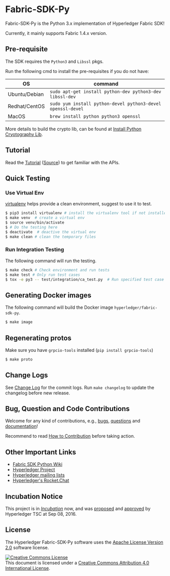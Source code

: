 # Fabric-SDK-Py

Fabric-SDK-Py is the Python 3.x implementation of Hyperledger Fabric SDK!

Currently, it mainly supports Fabric 1.4.x version.

## Pre-requisite

The SDK requires the `Python3` and `Libssl` pkgs.

Run the following cmd to install the pre-requisites if you do not have:

| OS | command |
| -- | ---------- |
| Ubuntu/Debian | `sudo apt-get install python-dev python3-dev libssl-dev` |
| Redhat/CentOS | `sudo yum install python-devel python3-devel openssl-devel` |
| MacOS | `brew install python python3 openssl` |

More details to build the crypto lib, can be found at [Install Python Cryotography Lib](https://cryptography.io/en/latest/installation).

## Tutorial

Read the [Tutorial](https://fabric-sdk-py.readthedocs.io/en/latest/tutorial.html) ([Source](docs/source/tutorial.md)) to get familiar with the APIs.

## Quick Testing

### Use Virtual Env

[virtualenv](https://virtualenv.pypa.io) helps provide a clean environment, suggest to use it to test.

```sh
$ pip3 install virtualenv # install the virtualenv tool if not installed
$ make venv  # create a virtual env
$ source venv/bin/activate
$ # Do the testing here
$ deactivate  # deactive the virtual env
$ make clean # clean the temporary files
```

### Run Integration Testing
The following command will run the testing.
```sh
$ make check # Check environment and run tests
$ make test # Only run test cases
$ tox -e py3 -- test/integration/ca_test.py  # Run specified test case
```

## Generating Docker images
The following command will build the Docker image `hyperledger/fabric-sdk-py`.

```sh
$ make image
```

## Regenerating protos

Make sure you have `grpcio-tools` installed (`pip install grpcio-tools`)
```sh
$ make proto
```

## Change Logs
See [Change Log](CHANGELOG.md) for the commit logs. Run `make changelog` to update the changelog before new release.

## Bug, Question and Code Contributions
Welcome for any kind of contributions, e.g., [bugs](https://jira.hyperledger.org/projects/FABP), [questions](https://chat.hyperledger.org/channel/fabric-sdk-py) and [documentation](https://github.com/hyperledger/fabric-sdk-py/tree/master/docs)!

Recommend to read [How to Contribution](CONTRIBUTING.md) before taking action.

## Other Important Links

* [Fabric SDK Python Wiki](https://wiki.hyperledger.org/display/fabric/Hyperledger+Fabric+SDK+Py)
* [Hyperledger Project](https://www.hyperledger.org)
* [Hyperledger mailing lists](http://lists.hyperledger.org/)
* [Hyperledger's Rocket.Chat](https://chat.hyperledger.org)

## Incubation Notice

This project is in [_Incubation_](https://goo.gl/4edNRc) now, and was [proposed](https://docs.google.com/document/d/1N-KbwlFb7Oo_pTG2NjjLTqwlhqp_kjyv5fco7VH8WrE/) and [approved](http://lists.hyperledger.org/pipermail/hyperledger-tsc/2016-September/000292.html) by Hyperledger TSC at Sep 08, 2016.

## License <a name="license"></a>
The Hyperledger Fabric-SDK-Py software uses the [Apache License Version 2.0](LICENSE) software license.

<a rel="license" href="http://creativecommons.org/licenses/by/4.0/"><img alt="Creative Commons License" style="border-width:0" src="https://i.creativecommons.org/l/by/4.0/88x31.png" /></a><br />This document is licensed under a <a rel="license" href="http://creativecommons.org/licenses/by/4.0/">Creative Commons Attribution 4.0 International License</a>.
